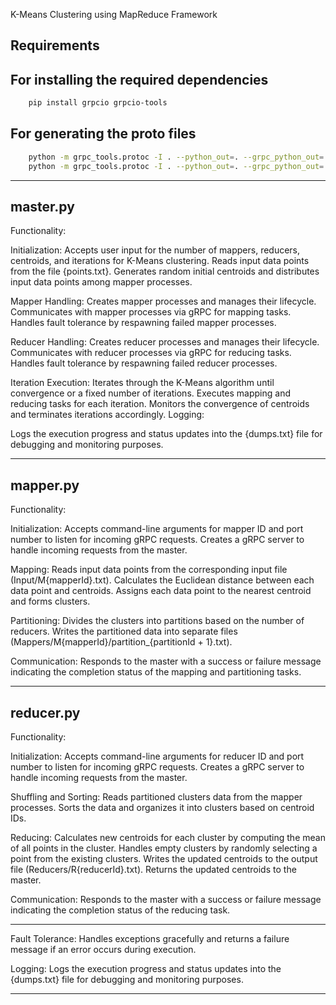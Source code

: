 K-Means Clustering using MapReduce Framework

## Requirements
## For installing the required dependencies
```bash
    pip install grpcio grpcio-tools
```
## For generating the proto files
```bash
    python -m grpc_tools.protoc -I . --python_out=. --grpc_python_out=. mapper.proto
    python -m grpc_tools.protoc -I . --python_out=. --grpc_python_out=. reducer.proto
```
-------------------------------------------------------------------------------------------------------------------------

## master.py

Functionality:

Initialization:
    Accepts user input for the number of mappers, reducers, centroids, and iterations for K-Means clustering.
    Reads input data points from the file {points.txt}.
    Generates random initial centroids and distributes input data points among mapper processes.

Mapper Handling:
    Creates mapper processes and manages their lifecycle.
    Communicates with mapper processes via gRPC for mapping tasks.
    Handles fault tolerance by respawning failed mapper processes.

Reducer Handling:
    Creates reducer processes and manages their lifecycle.
    Communicates with reducer processes via gRPC for reducing tasks.
    Handles fault tolerance by respawning failed reducer processes.

Iteration Execution:
    Iterates through the K-Means algorithm until convergence or a fixed number of iterations.
    Executes mapping and reducing tasks for each iteration.
    Monitors the convergence of centroids and terminates iterations accordingly.
    Logging:

Logs the execution progress and status updates into the {dumps.txt} file for debugging and monitoring purposes.

-------------------------------------------------------------------------------------------------------------------------

## mapper.py

Functionality:

Initialization:
    Accepts command-line arguments for mapper ID and port number to listen for incoming gRPC requests.
    Creates a gRPC server to handle incoming requests from the master.

Mapping:
    Reads input data points from the corresponding input file (Input/M{mapperId}.txt).
    Calculates the Euclidean distance between each data point and centroids.
    Assigns each data point to the nearest centroid and forms clusters.

Partitioning:
    Divides the clusters into partitions based on the number of reducers.
    Writes the partitioned data into separate files (Mappers/M{mapperId}/partition_{partitionId + 1}.txt).

Communication:
    Responds to the master with a success or failure message indicating the completion status of the mapping and partitioning tasks.

-------------------------------------------------------------------------------------------------------------------------
## reducer.py

Functionality:

Initialization:
    Accepts command-line arguments for reducer ID and port number to listen for incoming gRPC requests.
    Creates a gRPC server to handle incoming requests from the master.

Shuffling and Sorting:
    Reads partitioned clusters data from the mapper processes.
    Sorts the data and organizes it into clusters based on centroid IDs.

Reducing:
    Calculates new centroids for each cluster by computing the mean of all points in the cluster.
    Handles empty clusters by randomly selecting a point from the existing clusters.
    Writes the updated centroids to the output file (Reducers/R{reducerId}.txt).
    Returns the updated centroids to the master.

Communication:
    Responds to the master with a success or failure message indicating the completion status of the reducing task.

--------------------------------------------------------------------------------------------------------------------------
Fault Tolerance:
    Handles exceptions gracefully and returns a failure message if an error occurs during execution.

Logging:
    Logs the execution progress and status updates into the {dumps.txt} file for debugging and monitoring purposes.

-------------------------------------------------------------------------------------------------------------------------


